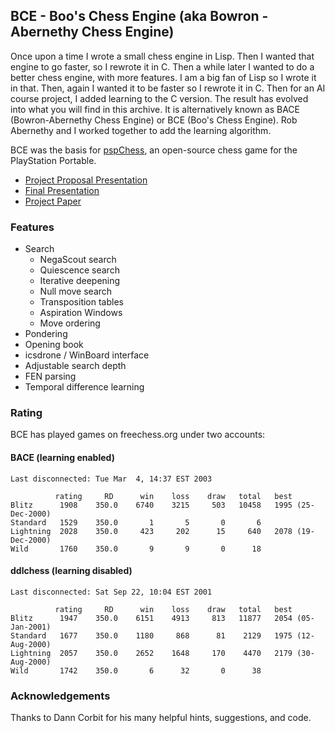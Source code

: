 ## BCE - Boo's Chess Engine (aka Bowron - Abernethy Chess Engine)

Once upon a time I wrote a small chess engine in Lisp.  Then I wanted
that engine to go faster, so I rewrote it in C.  Then a while later I
wanted to do a better chess engine, with more features.  I am a big
fan of Lisp so I wrote it in that.  Then, again I wanted it to be
faster so I rewrote it in C.  Then for an AI course project, I added
learning to the C version.  The result has evolved into what you will
find in this archive. It is alternatively known as BACE (Bowron-Abernethy Chess Engine) or BCE (Boo's Chess Engine).  Rob Abernethy and I worked together to add the learning algorithm.

BCE was the basis for [pspChess](https://github.com/cwbowron/pspchess), an open-source chess game for the PlayStation Portable.

* [Project Proposal Presentation](doc/BACE_proposal.ppt)
* [Final Presentation](doc/BACE_final_presentation.ppt)
* [Project Paper](doc/BACE.pdf)

### Features

* Search
  * NegaScout search
  * Quiescence search
  * Iterative deepening
  * Null move search
  * Transposition tables
  * Aspiration Windows
  * Move ordering
* Pondering
* Opening book
* icsdrone / WinBoard interface
* Adjustable search depth
* FEN parsing
* Temporal difference learning

### Rating 

BCE has played games on freechess.org under two accounts:

#### BACE (learning enabled)

```
Last disconnected: Tue Mar  4, 14:37 EST 2003

          rating     RD      win    loss    draw   total   best
Blitz      1908    350.0    6740    3215     503   10458   1995 (25-Dec-2000)
Standard   1529    350.0       1       5       0       6
Lightning  2028    350.0     423     202      15     640   2078 (19-Dec-2000)
Wild       1760    350.0       9       9       0      18
```

#### ddlchess (learning disabled)

```
Last disconnected: Sat Sep 22, 10:04 EST 2001

          rating     RD      win    loss    draw   total   best
Blitz      1947    350.0    6151    4913     813   11877   2054 (05-Jan-2001)
Standard   1677    350.0    1180     868      81    2129   1975 (12-Aug-2000)
Lightning  2057    350.0    2652    1648     170    4470   2179 (30-Aug-2000)
Wild       1742    350.0       6      32       0      38
```
   
### Acknowledgements

Thanks to Dann Corbit for his many helpful hints, suggestions, and
code. 
